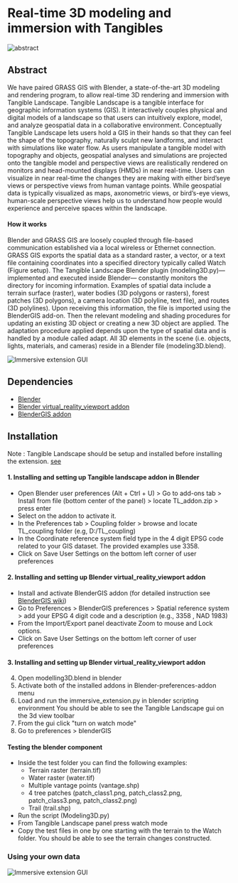 # Real-time 3D modeling and immersion with Tangibles
![abstract](https://github.com/tangible-landscape/tangible-landscape-immersive-extension/documentation/img/Photo_collage.jpg)

## Abstract

We have paired GRASS GIS with Blender, a state-of-the-art 3D modeling
and rendering program, to allow real-time 3D rendering and immersion with Tangible Landscape. Tangible Landscape is a tangible interface for geographic information systems (GIS). It interactively couples physical and digital models of a landscape so that users can intuitively explore, model, and analyze geospatial data in a collaborative environment. Conceptually Tangible Landscape lets users hold a GIS in their hands so that they can feel the shape of the topography, naturally sculpt new landforms, and interact with simulations like water flow. As users manipulate a tangible model with topography and objects, geospatial analyses and simulations are projected onto the tangible model and perspective views are realistically rendered on monitors and head-mounted displays (HMDs) in near real-time. Users can visualize in near real-time the changes they are making with either bird’seye views or perspective views from human vantage points. While geospatial data is typically visualized as maps, axonometric views, or bird’s-eye views, human-scale perspective views help us to understand how people would experience and perceive spaces within the landscape.


#### How it works ####
Blender and GRASS GIS are loosely coupled through file-based communication established via a local wireless or Ethernet connection. GRASS GIS exports the spatial data as a standard raster, a vector, or a text file containing coordinates into a specified directory typically called Watch (Figure setup). The Tangible Landscape Blender plugin (modeling3D.py)—implemented and executed inside Blender— constantly monitors the directory for incoming information. Examples of spatial data include a terrain surface (raster), water bodies (3D polygons or rasters), forest patches
(3D polygons), a camera location (3D polyline, text file), and routes (3D polylines).
Upon receiving this information, the file is imported using the BlenderGIS add-on.
Then the relevant modeling and shading procedures for updating an existing 3D
object or creating a new 3D object are applied. The adaptation procedure applied
depends upon the type of spatial data and is handled by a module called adapt. All
3D elements in the scene (i.e. objects, lights, materials, and cameras) reside in a
Blender file (modeling3D.blend).

![Immersive extension GUI](https://github.com/tangible-landscape/tangible-landscape-immersive-extension/blob/master/blob/blender_gui_1.PNG)


## Dependencies
-   [Blender](https://www.blender.org/download/)
-   [Blender virtual_reality_viewport addon](https://github.com/dfelinto/virtual_reality_viewport)
-   [BlenderGIS addon](https://github.com/domlysz/BlenderGIS)

## Installation
Note : Tangible Landscape should be setup and installed before installing the extension.
[see](https://github.com/tangible-landscape/grass-tangible-landscape/blob/master/README.md)

#### 1. Installing and setting up Tangible landscape addon in Blender
  * Open Blender user preferences (Alt + Ctrl + U) > Go to add-ons tab > Install from file (bottom center of the panel) > locate TL_addon.zip > press enter
  * Select on the addon to activate it.
  * In the Preferences tab > Coupling folder > browse and locate TL_coupling folder (e.g, D:/TL_coupling)
  * In the Coordinate reference system field type in the 4 digit EPSG code related to your GIS dataset. The provided examples use 3358.
  * Click on Save User Settings on the bottom left corner of user preferences
#### 2. Installing and setting up Blender virtual_reality_viewport addon
  * Install and activate BlenderGIS addon (for detailed instruction see [BlenderGIS wiki](https://github.com/domlysz/BlenderGIS/wiki/Install-and-usage))
  * Go to Preferences > BlenderGIS preferences > Spatial reference system > add your EPSG 4 digit code and a description  (e.g., 3358 , NAD 1983)
  * From the Import/Export panel deactivate Zoom to mouse and Lock options.
  * Click on Save User Settings on the bottom left corner of user preferences
#### 3. Installing and setting up Blender virtual_reality_viewport addon
4. Open modelling3D.blend in blender
5. Activate both of the installed addons in Blender-preferences-addon menu
6. Load and run the immersive_extension.py in blender scripting environment You should be able to see the Tangible Landscape gui on the 3d view toolbar
7. From the gui click "turn on watch mode"
8. Go to preferences > blenderGIS
#### Testing the blender component
* Inside the test folder you can find the following examples:
  * Terrain raster (terrain.tif)
  * Water raster (water.tif)
  * Multiple vantage points (vantage.shp)
  * 4 tree patches (patch_class1.png, patch_class2.png, patch_class3.png, patch_class2.png)
  * Trail (trail.shp)
* Run the script (Modeling3D.py)
* From Tangible Landscape panel press watch mode
* Copy the test files in one by one starting with the terrain to the Watch folder. You should be able to see the terrain changes constructed.
### Using your own data

![Immersive extension GUI](https://github.com/tangible-landscape/tangible-landscape-immersive-extension/blob/master/blob/blender_gui_1.PNG)
